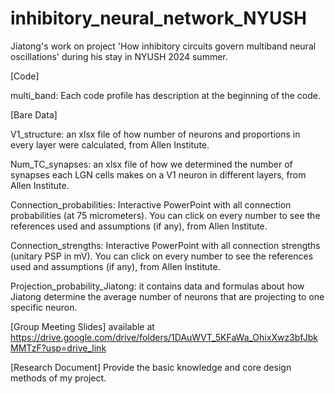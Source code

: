 # inhibitory_neural_network_NYUSH
Jiatong's work on project 'How inhibitory circuits govern multiband neural oscillations' during his stay in NYUSH 2024 summer.

[Code]

multi_band: Each code profile has description at the beginning of the code.

[Bare Data]

V1_structure: an xlsx file of how number of neurons and proportions in every layer were calculated, from Allen Institute.

Num_TC_synapses: an xlsx file of how we determined the number of synapses each LGN cells makes on a V1 neuron in different layers, from Allen Institute.

Connection_probabilities: Interactive PowerPoint with all connection probabilities (at 75 micrometers). You can click on every number to see the references used and assumptions (if any), from Allen Institute.

Connection_strengths: Interactive PowerPoint with all connection strengths (unitary PSP in mV). You can click on every number to see the references used and assumptions (if any), from Allen Institute.

Projection_probability_Jiatong: it contains data and formulas about how Jiatong determine the average number of neurons that are projecting to one specific neuron.

[Group Meeting Slides] available at https://drive.google.com/drive/folders/1DAuWVT_5KFaWa_OhixXwz3bfJbkMMTzF?usp=drive_link

[Research Document] Provide the basic knowledge and core design methods of my project.
